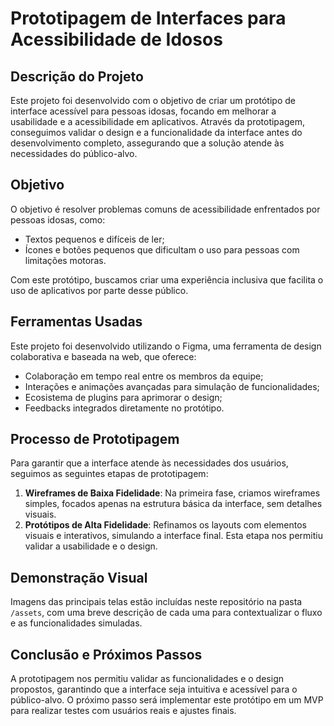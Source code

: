 # Prototipagem de Interfaces para Acessibilidade de Idosos

## Descrição do Projeto

Este projeto foi desenvolvido com o objetivo de criar um protótipo de interface acessível para pessoas idosas, focando em melhorar a usabilidade e a acessibilidade em aplicativos. Através da prototipagem, conseguimos validar o design e a funcionalidade da interface antes do desenvolvimento completo, assegurando que a solução atende às necessidades do público-alvo.

## Objetivo

O objetivo é resolver problemas comuns de acessibilidade enfrentados por pessoas idosas, como:
- Textos pequenos e difíceis de ler;
- Ícones e botões pequenos que dificultam o uso para pessoas com limitações motoras.

Com este protótipo, buscamos criar uma experiência inclusiva que facilita o uso de aplicativos por parte desse público.

## Ferramentas Usadas

Este projeto foi desenvolvido utilizando o Figma, uma ferramenta de design colaborativa e baseada na web, que oferece:
- Colaboração em tempo real entre os membros da equipe;
- Interações e animações avançadas para simulação de funcionalidades;
- Ecosistema de plugins para aprimorar o design;
- Feedbacks integrados diretamente no protótipo.

## Processo de Prototipagem

Para garantir que a interface atende às necessidades dos usuários, seguimos as seguintes etapas de prototipagem:

1. **Wireframes de Baixa Fidelidade**: Na primeira fase, criamos wireframes simples, focados apenas na estrutura básica da interface, sem detalhes visuais.
2. **Protótipos de Alta Fidelidade**: Refinamos os layouts com elementos visuais e interativos, simulando a interface final. Esta etapa nos permitiu validar a usabilidade e o design.

## Demonstração Visual

Imagens das principais telas estão incluídas neste repositório na pasta `/assets`, com uma breve descrição de cada uma para contextualizar o fluxo e as funcionalidades simuladas.

## Conclusão e Próximos Passos

A prototipagem nos permitiu validar as funcionalidades e o design propostos, garantindo que a interface seja intuitiva e acessível para o público-alvo. O próximo passo será implementar este protótipo em um MVP para realizar testes com usuários reais e ajustes finais.


